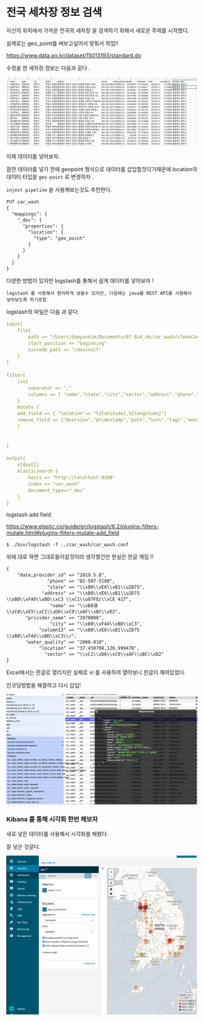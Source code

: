 # 전국 세차장 정보 검색 

자신의 위치에서 가까운 전국의 세차장 을 검색하기 위해서 새로운 주제를 시작했다.

실제로는 geo_point를 써보고싶어서 맞춰서 작업!! 

https://www.data.go.kr/dataset/15013193/standard.do

수정을 한 세차장 정보는 다음과 같다 .

![image-20191116010342675](car_wash_data.png)



이제 데이터를 넣어보자.



잠깐 데이터를 넣기 전에 geopoint 형식으로 데이터를 삽입할것이기때문에 location의 데이터 타입을 `geo-point` 로 변경하자 .

`injest pipeline` 을 사용해보는것도 추천한다.

```shell
PUT car_wash
{
  "mappings": {
    "_doc": {
      "properties": {
        "location": {
          "type": "geo_point"
        }
      }
    }
  }
}
```



다양한 방법이 있지만 logstash를 통해서 쉽게 데이터를 넣어보자 ! 

`logstash 를 사용해서 편리하게 넣을수 있지만, 다음에는 java를 REST API를 사용해서 넣어보도록 하기로함` 



logstash의 파일은 다음 과 같다.

```yaml
input{
	file{
		path => "/Users/daeyunkim/Documents/07.ELK_v6/car_wash/cleanCar_edit.csv"
		start_position => "beginning"
		sincedb_path => "/dev/null"
	}
}

filter{
	csv{
		separator => ","
		columns => [ "name","state","city","sector","address","phone","water_quality" ,"latitude","longitude","date,provider_id","privider_name"]
	}
	mutate {
	add_field => { "location"=> "%{latitude},%{longitude}"}
	remove_field => ["@version","@timestamp","path","host","tags","message","latitude", "longitude"]
	}
	

}

output{
	stdout{}
	elasticsearch {
		hosts => "http://localhost:9200"
		index => "car_wash"
		document_type=>"_doc"
	}
}
```

logstash add field 

https://www.elastic.co/guide/en/logstash/6.2/plugins-filters-mutate.html#plugins-filters-mutate-add_field

```shell
$ ./bin/logstash -f ../car_wash/car_wash.conf
```





위에 대로 하면 그대로들어갈것이라 생각했건만 현실은 한글 깨짐 !! 

```shell
{
    "date,provider_id" => "2019.5.8",
               "phone" => "02-507-5100",
               "state" => "\\xB0\\xE6\\xB1\\u2D75",
             "address" => "\\xB0\\xE6\\xB1\\u2D75 \\xB0\\xFAõ\\xBD\\xC3 \\xC1\\u07FEӷ\\xCE 417",
                "name" => "\\xB0渶\\xC0\\xE5\\xC1\\xD6\\xC0\\xAF\\xBC\\xD2",
       "privider_name" => "3970000",
                "city" => "\\xB0\\xFAõ\\xBD\\xC3",
            "column12" => "\\xB0\\xE6\\xB1\\u2D75 \\xB0\\xFAõ\\xBD\\xC3\\r",
       "water_quality" => "2000-010",
            "location" => "37.450708,126.999478",
              "sector" => "\\xC1\\xD6\\xC0\\xAF\\xBC\\xD2"
}
```

Excel에서는 한글로 열리지만 실제로 vi 를 사용하여 열어보니 한글이 깨져있었다.

인코딩방법을 해결하고 다시 삽입! 

![image-20191116103139048](car_was_index.png)



### Kibana 를 통해 시각화 한번 해보자 

새로 넣은 데이터를 사용해서 시각화를 해봤다.

잘 넣은 것같다.

![image-20191116104533376](car_wash_map.png)